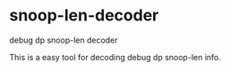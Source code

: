 # snoop-len-decoder
debug dp snoop-len decoder

This is a easy tool for decoding debug dp snoop-len info.
